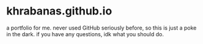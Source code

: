 # khrabanas.github.io
a portfolio for me. never used GitHub seriously before, so this is just a poke in the dark.
if you have any questions, idk what you should do. 
